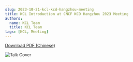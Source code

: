 ```yaml
---
slug: 2023-10-21-kcl-kcd-hangzhou-meeting
title: KCL Introduction at CNCF KCD Hangzhou 2023 Meeting
authors:
  name: KCL Team
  title: KCL Team
tags: [KCL, Meeting]
---
```


[Download PDF (Chinese)](https://kcl-lang.io/talks/kcl-cncf-kcd-hangzhou2023.pdf)

![Talk Cover](/img/blog/2023-10-21-kcl-kcd-hangzhou-meeting/talk-cover.png)
